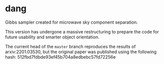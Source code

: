 # dang
Gibbs sampler created for microwave sky component separation.

This version has undergone a massive restructuring to prepare the code for future usability and smarter object orientation.

The current head of the `master` branch reproduces the results of arxiv:2201.03530, but the original paper was published using the following hash:
512fbd7fdbde93ef45b704a8edbebc57fd72256e
